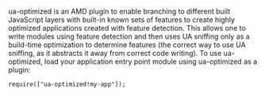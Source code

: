 ua-optimized is an AMD plugin to enable branching to different built JavaScript layers
with built-in known sets of features to create highly optimized applications created
with feature detection. This allows one to write modules using feature detection
and then uses UA sniffing only as a build-time optimization to determine features
(the correct way to use UA sniffing, as it abstracts it away from correct code writing).
To use ua-optimized, load your application entry point module using ua-optimized
as a plugin:

    require(["ua-optimized!my-app"]);